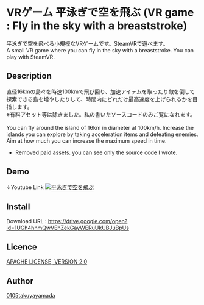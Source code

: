 # VRゲーム 平泳ぎで空を飛ぶ (VR game : Fly in the sky with a breaststroke)
平泳ぎで空を飛べる小規模なVRゲームです。SteamVRで遊べます。
<br>
A small VR game where you can fly in the sky with a breaststroke. You can play with SteamVR.

## Description
直径16kmの島々を時速100kmで飛び回り、加速アイテムを取ったり敵を倒して探索できる島を増やしたりして、時間内にどれだけ最高速度を上げられるかを目指します。
<br>
※有料アセット等は除きました。私の書いたソースコードのみご覧になれます。
<br><br>
You can fly around the island of 16km in diameter at 100km/h. Increase the islands you can explore by taking acceleration items and defeating enemies. Aim at how much you can increase the maximum speed in time.
<br>
* Removed paid assets. you can see only the source code I wrote.

## Demo
↓Youtube Link
[![平泳ぎで空を飛ぶ](https://i.ytimg.com/vi/0Uim-85tqg8/hqdefault.jpg "平泳ぎで空を飛ぶ Youtubeリンク")](https://www.youtube.com/watch?v=0Uim-85tqg8&t=6s)

## Install
Download URL : https://drive.google.com/open?id=1UGh4hnmQwVEhZekGayWERuUkUBJuBpUs

## Licence
[APACHE LICENSE, VERSION 2.0](http://www.apache.org/licenses/LICENSE-2.0)

## Author
[0105takuyayamada](https://github.com/0105takuyayamada)
